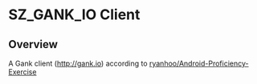 # SZ_GANK_IO Client


## Overview

A Gank client (http://gank.io) according to [ryanhoo/Android-Proficiency-Exercise](https://github.com/ryanhoo/Android-Proficiency-Exercise)

